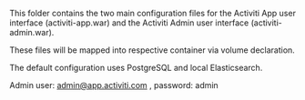 This folder contains the two main configuration files for the 
Activiti App user interface (activiti-app.war) and the 
Activiti Admin user interface (activiti-admin.war).

These files will be mapped into respective container via volume declaration.

The default configuration uses PostgreSQL and local Elasticsearch.

Admin user: admin@app.activiti.com , password: admin

